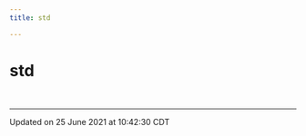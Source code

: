 ```yaml
---
title: std

---
```


# std

<br>







-------------------------------

Updated on 25 June 2021 at 10:42:30 CDT
